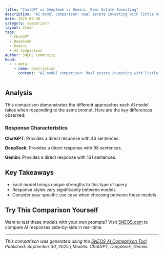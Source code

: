 ```yaml
---
title: "ChatGPT vs DeepSeek vs Gemini: Real Estate Investing"
description: "AI model comparison: Real estate investing with little money - creative financing strategies..."
date: 2025-09-30
category: comparison
layout: Clean
tags:
  - ChatGPT
  - DeepSeek
  - Gemini
  - AI Comparison
author: SNEOS Community
head:
  - - meta
    - name: description
      content: "AI model comparison: Real estate investing with little money - creative financing strategies..."
---
```


<ChatComparison
  title="ChatGPT vs DeepSeek vs Gemini: Real Estate Investing"
  prompt="Real estate investing with little money - creative financing strategies"
  :responses='{
    "ChatGPT": "Certainly! Investing in real estate with little money is possible by using creative financing strategies. Here are some effective approaches:\n\n### 1. **Seller Financing**\n- The seller acts as the lender and you make payments directly to them.\n- Often requires little or no down payment.\n- Flexible terms can be negotiated.\n\n### 2. **Lease Option (Rent-to-Own)**\n- Lease the property with an option to buy it later.\n- Part of your rent may go toward the purchase.\n- Allows you to control property without large upfront cash.\n\n### 3. **House Hacking**\n- Buy a multi-unit property, live in one unit, rent out others.\n- Rental income helps cover the mortgage.\n- Can qualify for owner-occupant loans with lower down payments (FHA loans).\n\n### 4. **Partnering with Investors**\n- Partner with someone who has the capital but lacks time or expertise.\n- You provide the work/management; they provide the funds.\n- Profits (and risks) are shared.\n\n### 5. **Using Hard Money Loans**\n- Short-term loans from private lenders based on property value.\n- Higher interest but easier to obtain quickly.\n- Use for quick flips or bridge loans before refinancing.\n\n### 6. **Subject-To Existing Mortgage**\n- Take over the seller\u2019s existing mortgage without formally assuming it.\n- No need for your own financing approval.\n- Seller\u2019s loan stays in their name, but you control the property.\n\n### 7. **Wholesaling**\n- Find undervalued properties, get them under contract, then assign the contract to another buyer.\n- Little to no capital required since you\u2019re not buying the property yourself.\n- Make profit via assignment fees.\n\n### 8. **Seller Concessions**\n- Negotiate the seller to pay closing costs or financing fees.\n- Reduces your out-of-pocket expenses.\n\n### 9. **Use Retirement Accounts (Self-Directed IRA)**\n- Use funds from a self-directed IRA to invest in real estate.\n- Must follow IRS rules; consult with a professional.\n\n### 10. **House Rehab with Sweat Equity**\n- Offer to fix up a property in exchange for reduced price or equity.\n- Reduces initial cash needed by contributing your labor.\n\n---\n\n### Tips for Success:\n- Build strong relationships with real estate agents, investors, and lenders.\n- Educate yourself continuously on real estate laws and financing options.\n- Evaluate deals carefully to ensure positive cash flow or equity growth.\n\nIf you want, I can provide detailed guidance or templates for any of these strategies!",
    "DeepSeek": "Of course. This is the classic question, and the answer is a resounding **yes**. The barrier to real estate investing is rarely the money itself; it\u0027s the knowledge of how to use other people\u0027s resources (OPM - Other People\u0027s Money).\n\nHere is a comprehensive guide to real estate investing with little money, focusing on creative financing strategies.\n\n### The Core Mindset Shift\n\nBefore the strategies, internalize this: **You are not buying the property with your cash; you are buying the *control* of the property and its cash flow.** Your job is to find a good deal and then structure the financing creatively to make it work.\n\n---\n\n## Creative Financing Strategies (From Least to Most Creative)\n\n### 1. Partnering Up (The Power of Two)\nThis is the most straightforward way to start. You bring the deal, the time, and the knowledge; a partner brings the capital.\n\n*   **The \u0022Money\u0022 Partner:** You find someone (family, friend, colleague) with cash but no time or desire to find/manage deals. You structure a deal where they provide the down payment and/or renovation funds, and you split the profits 50/50 (or another agreed-upon split, like 70/30 in their favor since they took more financial risk).\n*   **The \u0022Skills\u0022 Partner:** Partner with an experienced investor, agent, or contractor. They may have access to deals or can contribute \u0022sweat equity\u0022 (their labor), reducing upfront costs.\n\n### 2. Seller Financing (The Holy Grail)\nThis is when the seller acts as the bank. You make payments directly to them instead of a traditional lender. This is common with motivated sellers (e.g., those facing inheritance, divorce, or tired landlords).\n\n*   **How it works:** You negotiate a purchase price, an interest rate, a down payment (often small or zero), and a term (e.g., 5-year \u0022balloon\u0022 note).\n*   **Key Terms to Negotiate:**\n    *   **Low/No Down Payment:** \u0022I have no down payment, but I can give you a higher price and a great interest rate.\u0022\n    *   **Wrap-Around Mortgage (AITD):** The seller\u0027s existing loan stays in place. You make a payment to the seller that covers their existing mortgage payment plus a little extra. **Caution:** This often violates the \u0022due-on-sale\u0022 clause of their mortgage, so it must be handled carefully.\n    *   **Lease Option:** You lease the property with an option to buy it at a predetermined price in the future. A portion of your rent is credited toward the down payment.\n\n### 3. Subject-To Financing (\u0022Subject-To\u0022)\nYou take over the seller\u0027s existing mortgage payments *without* formally assuming the loan with the bank. The loan remains in the seller\u0027s name, but you get the title and control of the property.\n\n*   **The Power:** You can acquire a property with a low, existing interest rate and little to no money down.\n*   **The Risk:** Most mortgages have a \u0022due-on-sale\u0022 clause, meaning the bank could technically call the loan due if they find out. However, this is rarely enforced if payments are made on time. **This requires a very clear contract and an attorney\u0027s guidance.**\n\n### 4. Hard Money \u0026 Private Money Lenders\n*   **Hard Money Lenders:** These are asset-based lenders. They lend based on the value of the property (the \u0022After Repair Value\u0022 or ARV), not your credit. They are expensive (high interest rates and points) and short-term (6-12 months), but they are FAST. Used primarily for fix-and-flips.\n*   **Private Money Lenders (PMLs):** These are individuals (doctors, dentists, friends with retirement accounts) who will lend you money at better terms than a hard money lender. You create a win-win: they get a 8-12% return secured by real estate, and you get the capital to do your deal.\n\n### 5. House Hacking (The Best First Step)\nThis isn\u0027t just \u0022creative financing,\u0022 it\u0027s a lifestyle strategy that supercharges your start.\n\n*   **The Classic:** Buy a 2-4 unit multifamily property (an FHA loan requires only **3.5% down**). Live in one unit and rent out the others. The rental income pays for most, if not all, of your mortgage.\n*   **The Modern:**\n    *   **Rent-by-the-Room:** Buy a single-family home with multiple bedrooms and rent each one out.\n    *   **ADU/Basement Suite:** Buy a house with a separate basement apartment or build an Accessory Dwelling Unit (ADU).\n\n### 6. Wholesaling (Zero Money Down, All Cash Flow)\nThis is not \u0022buying and holding,\u0022 but it\u0027s the ultimate way to generate cash to fund your own deals. You act as a middleman.\n\n1.  **Find a Motivated Seller:** Find a distressed property owner who needs to sell fast.\n2.  **Get It Under Contract:** Sign a purchase agreement with them at a deep discount.\n3.  **Assign the Contract:** Find a cash buyer (usually a rehabber) and \u0022assign\u0022 your rights to the contract to them for a fee ($5,000 - $15,000).\n4.  **You Profit:** The cash buyer closes, and you pocket the assignment fee without ever owning the property. Your only investment is marketing and time.\n\n---\n\n## Putting It All Together: A Sample Game Plan\n\nLet\u0027s imagine you have $5,000 and want to buy a $250,000 duplex.\n\n**Step 1: Find a Motivated Seller.**\nYou find a tired landlord who just wants out. The property needs some cosmetic work.\n\n**Step 2: Structure a Creative Offer.**\nYou present this offer to the seller:\n*   **Purchase Price:** $255,000 (You\u0027re giving them full price to get better terms).\n*   **Financing:** Seller financing.\n*   **Down Payment:** $5,000 (Your entire savings).\n*   **Terms:** 30-year amortization, 6% interest, with a 5-year balloon. (You\u0027ll pay them like a bank for 5 years, then refinance or sell).\n\n**Step 3: House Hack.**\nYou move into one unit. You rent the other unit for $1,500/month. Your total payment (PITI) to the seller is $1,700/month.\n\n**Result:** Your tenant is paying almost your entire mortgage. You are living for almost free, building equity, and the property is appreciating. In 5 years, you refinance, pay off the seller, and pull out your initial $5,000 plus more to do it again.\n\n---\n\n## Crucial Caveats \u0026 Final Advice\n\n1.  **Education is Your #1 Investment.** Read books, listen to podcasts (BiggerPockets), and understand your local market.\n2.  **Deal, Deal, DEAL.** Creative financing only works if you find a motivated seller and a good deal. A bad deal with creative financing is still a bad deal.\n3.  **Get Professional Help.** Especially with strategies like \u0022Subject-To\u0022 or complex partnerships, involve a **real estate attorney** who understands creative finance.\n4.  **Build Your Team.** Find a hungry real estate agent, a good contractor, and a flexible title company.\n5.  **Your Credit Still Matters.** While you\u0027re using little of your own money, good credit gives you options (like refinancing later) and makes you look credible to sellers and partners.\n\nThe path is there. It requires creativity, hustle, and a relentless focus on finding win-win solutions for everyone involved. Start small, learn from every interaction, and take action.",
    "Gemini": "Okay, let\u0027s explore creative financing strategies for real estate investing when you have limited capital.  The key is to leverage other people\u0027s money (OPM), skills, and opportunities.  Here\u0027s a breakdown of strategies, along with their pros, cons, and considerations:\n\n**I.  Leveraging Existing Resources and Skills**\n\n*   **House Hacking:**\n    *   **What it is:** Buying a multi-unit property (duplex, triplex, quadplex) and living in one unit while renting out the others to cover your mortgage and expenses.  This essentially allows tenants to pay for your housing.\n    *   **Pros:**\n        *   Lowers your personal housing expenses.\n        *   Builds equity in a property.\n        *   Qualifies for residential mortgages (often easier to get than commercial).\n        *   Potential for positive cash flow.\n        *   Learn the ropes of property management firsthand.\n    *   **Cons:**\n        *   Requires living in close proximity to tenants.\n        *   Property management responsibilities.\n        *   Finding a suitable multi-unit property can be challenging.\n        *   Upfront down payment required (though can be mitigated with FHA loans).\n    *   **Considerations:**\n        *   FHA loans allow for lower down payments (3.5%), but have strict requirements (must be your primary residence).\n        *   VA loans (for veterans) offer zero down payment options.\n        *   Research local zoning laws and rental regulations.\n        *   Screen tenants carefully.\n        *   Be prepared to handle repairs and maintenance.\n\n*   **Sweat Equity:**\n    *   **What it is:**  Investing your time and labor to improve a property, increasing its value. This is often paired with other financing methods.\n    *   **Pros:**\n        *   Reduces renovation costs.\n        *   Increases property value.\n        *   Allows you to customize the property to your liking.\n    *   **Cons:**\n        *   Requires significant time and effort.\n        *   May need to learn new skills (or hire subcontractors for tasks beyond your expertise).\n        *   Can be physically demanding.\n        *   Potential for cost overruns if not properly planned.\n    *   **Considerations:**\n        *   Accurately estimate renovation costs and time.\n        *   Prioritize repairs that will add the most value.\n        *   Get multiple quotes from contractors.\n        *   Be realistic about your skills and limitations.\n\n*   **Wholesaling (with a Twist):**\n    *   **What it is:** Finding distressed properties, negotiating a purchase agreement with the seller, and then assigning the contract to another investor for a fee. You never actually purchase the property.\n    *   **Standard Wholesaling:**  Often requires an earnest money deposit (EMD).  The strategies below attempt to minimize or eliminate that.\n    *   **Variations to Minimize EMD:**\n        *   *Negotiate a lower EMD:*  Talk the seller down to a minimal amount.  Explain that you\u0027re a cash buyer who wants to get the best deal.\n        *   *Use \u0022Option\u0022 Contracts:*  Instead of a standard purchase agreement, use an option contract.  This gives you the *option* to buy the property within a specified timeframe, but you\u0027re not obligated to.  Option contracts typically require a smaller fee than an EMD.  The fee is usually non-refundable.\n        *   *Double Closing (Simultaneous Closing):*  Find a cash buyer *before* you secure the property.  The cash buyer funds the deal, and you get your assignment fee at closing.  This requires extremely tight coordination and a good relationship with a title company.\n    *   **Pros:**\n        *   No need for significant capital.\n        *   Can generate quick profits.\n        *   Learn about the real estate market.\n        *   Develop negotiation skills.\n    *   **Cons:**\n        *   Requires finding motivated sellers.\n        *   Building a network of cash buyers.\n        *   Legal considerations (ensure contracts are compliant with local laws).\n        *   Can be competitive.\n        *   Relies on quick execution.\n    *   **Considerations:**\n        *   Focus on building relationships with real estate agents and other investors.\n        *   Learn how to accurately estimate repair costs (even if you\u0027re not doing the repairs).\n        *   Understand contract law.\n        *   Market yourself effectively.\n\n**II.  Leveraging Other People\u0027s Money (OPM)**\n\n*   **Seller Financing (Owner Financing):**\n    *   **What it is:**  The seller acts as the bank, providing financing to the buyer.  The buyer makes payments directly to the seller.\n    *   **Pros:**\n        *   No need for traditional bank financing.\n        *   Potentially lower interest rates and fees.\n        *   More flexible terms than traditional mortgages.\n        *   Can be a good option for properties that don\u0027t qualify for conventional financing.\n    *   **Cons:**\n        *   Requires finding a seller willing to provide financing.\n        *   Seller may demand a higher purchase price.\n        *   Due diligence is crucial (ensure clear title, inspect the property thoroughly).\n        *   Legal documentation is essential (hire an attorney to draft the promissory note and mortgage).\n    *   **Considerations:**\n        *   Look for sellers who are highly motivated to sell quickly.\n        *   Offer a win-win scenario (e.g., a slightly higher price but favorable terms).\n        *   Get a professional appraisal to determine the property\u0027s fair market value.\n        *   Be prepared to make a down payment (even with seller financing).  This demonstrates good faith.\n        *   Negotiate the terms carefully (interest rate, repayment schedule, balloon payments).\n\n*   **Subject-To:**\n    *   **What it is:**  Taking ownership of a property \u0022subject to\u0022 the existing mortgage.  The seller\u0027s mortgage remains in place, and the buyer makes the mortgage payments.  *This is a complex strategy and should be approached with caution.*\n    *   **Pros:**\n        *   Little or no money down.\n        *   Avoids the need for new financing.\n        *   Can be a good option for properties with low interest rates.\n    *   **Cons:**\n        *   **The \u0022Due-on-Sale\u0022 Clause:**  Most mortgages have a \u0022due-on-sale\u0022 clause, which allows the lender to demand full repayment of the loan if the property is sold or transferred.  While lenders don\u0027t always enforce this, it\u0027s a significant risk.\n        *   The seller remains liable for the mortgage (at least in theory).  If you fail to make payments, the seller\u0027s credit will be affected.\n        *   Complex legal considerations (requires careful documentation).\n        *   Ethical considerations (be transparent with the seller about the risks).\n    *   **Considerations:**\n        *   **Consult with an experienced real estate attorney.** This is non-negotiable.\n        *   Obtain title insurance.\n        *   Communicate openly with the seller.\n        *   Consider using a land trust to provide anonymity.\n        *   Ensure you can comfortably afford the mortgage payments.\n        *   Have a backup plan in case the lender calls the loan due.\n        *   **This strategy is often considered legally and ethically risky. Thoroughly research and understand the potential downsides before proceeding.**\n\n*   **Private Money Lenders:**\n    *   **What it is:**  Borrowing money from individuals or private lending companies, rather than traditional banks.\n    *   **Pros:**\n        *   Faster loan approvals.\n        *   More flexible terms.\n        *   Can be used for properties that don\u0027t qualify for conventional financing.\n    *   **Cons:**\n        *   Higher interest rates and fees.\n        *   Shorter loan terms.\n        *   May require a significant down payment.\n    *   **Considerations:**\n        *   Build relationships with private money lenders.\n        *   Have a solid business plan and exit strategy.\n        *   Be prepared to offer collateral.\n        *   Shop around for the best rates and terms.\n\n*   **Hard Money Lenders:**\n     *  **What it is:** Similar to Private Money Lenders, Hard Money Lenders are individuals or companies that specialize in short-term, asset-based loans.\n     * **Pros:**\n        *  Even faster loan approvals than private money lenders.\n        *  Ideal for short-term projects like flips.\n        *  Less emphasis on borrower credit history.\n    *  **Cons:**\n        *  Very high interest rates and fees.\n        *  Extremely short loan terms (often 6-12 months).\n        *  Significant risk of foreclosure if the project isn\u0027t completed quickly and profitably.\n    *  **Considerations:**\n        *   Only use hard money for projects with very clear profit potential and a quick turnaround time.\n        *   Have a detailed renovation plan and budget.\n        *   Be prepared to manage the project closely.\n\n*   **Partnerships/Joint Ventures:**\n    *   **What it is:**  Combining your skills and resources with another person who has capital or expertise.\n    *   **Pros:**\n        *   Access to capital you don\u0027t have.\n        *   Shared risk and responsibilities.\n        *   Opportunity to learn from experienced investors.\n    *   **Cons:**\n        *   Requires finding a compatible partner.\n        *   Potential for disagreements.\n        *   Dividing profits.\n    *   **Considerations:**\n        *   Clearly define roles, responsibilities, and profit-sharing arrangements in a written agreement.\n        *   Choose a partner with complementary skills and a similar investment philosophy.\n        *   Communicate openly and honestly.\n\n*   **REITs (Real Estate Investment Trusts) \u0026 Crowdfunding (Indirect):**\n    *   **What it is:**  Investing in REITs or real estate crowdfunding platforms allows you to invest in real estate without directly owning property.\n    *   **Pros:**\n        *   Relatively low minimum investment amounts.\n        *   Diversification.\n        *   Passive income potential.\n    *   **Cons:**\n        *   Less control over investment decisions.\n        *   Fees.\n        *   Market risk.\n    *   **Considerations:**\n        *   Research different REITs and crowdfunding platforms carefully.\n        *   Understand the risks involved.\n\n**III. Government Assistance Programs**\n\n*   **HUD Homes:** Homes sold by the Department of Housing and Urban Development (HUD) often at below market value. Can offer lower down payments and easier financing.\n*   **USDA Loans:** For properties in eligible rural areas, offers no down payment.\n*   **State and Local Programs:** Research first-time homebuyer programs and down payment assistance in your area.\n\n**General Tips for Success with Little Money:**\n\n*   **Education is Key:**  Learn everything you can about real estate investing, financing, and property management.\n*   **Network:**  Build relationships with real estate agents, lenders, contractors, and other investors.\n*   **Start Small:**  Don\u0027t try to do too much too soon.\n*   **Be Patient:**  It takes time to build wealth in real estate.\n*   **Due Diligence:**  Thoroughly research every deal before investing.\n*   **Risk Management:**  Understand the risks involved and take steps to mitigate them.\n*   **Build a Strong Credit Score:** A good credit score will improve your chances of getting approved for financing.\n*   **Save for a Down Payment:**  Even with creative financing, having some cash for a down payment is beneficial.\n*   **Legal and Financial Advice:**  Consult with a real estate attorney and a financial advisor before making any major investment decisions.\n\n**Important Disclaimers:**\n\n*   **This is not financial or legal advice.** I am an AI and cannot provide professional advice.\n*   Real estate investing involves risk, and you could lose money.\n*   Laws and regulations vary by location, so it\u0027s essential to consult with local professionals.\n*   \u0022Subject-to\u0022 transactions and some other creative financing techniques can be risky and complex.  Proceed with extreme caution and only after consulting with an experienced real estate attorney.\n\nBy combining these strategies with hard work, dedication, and a willingness to learn, you can start building your real estate portfolio even with limited capital. Good luck!\n"
  }'
  published-date="22:46"
/>

## Analysis

This comparison demonstrates the different approaches each AI model takes when responding to the same prompt. Here are the key differences observed:

### Response Characteristics

**ChatGPT**: Provides a direct response with 43 sentences. 

**DeepSeek**: Provides a direct response with 98 sentences. 

**Gemini**: Provides a direct response with 161 sentences. 

## Key Takeaways

- Each model brings unique strengths to this type of query
- Response styles vary significantly between models
- Consider your specific use case when choosing between these models

## Try This Comparison Yourself

Want to test these models with your own prompts? Visit [SNEOS.com](https://sneos.com) to compare AI responses side-by-side in real-time.

---

*This comparison was generated using the [SNEOS AI Comparison Tool](https://sneos.com)*
*Published: September 30, 2025 | Models: ChatGPT, DeepSeek, Gemini*
